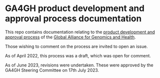# GA4GH product development and approval process documentation

This repo contains documentation relating to the [product development and approval process](product-process.md) of the [Global Alliance for Genomics and Health](https://www.ga4gh.org).

Those wishing to comment on the process are invited to open an issue.

As of April 2022, this process was a draft, which was open for comment.

As of June 2023, revisions were undertaken. These were approved by the GA4GH Steering Committee on 17th July 2023.
